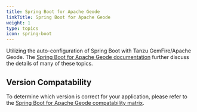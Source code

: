```yaml
---
title: Spring Boot for Apache Geode
linkTitle: Spring Boot for Apache Geode
weight: 1
type: topics
icon: spring-boot
---
```

Utilizing the auto-configuration of Spring Boot with Tanzu GemFire/Apache Geode.  The [Spring Boot for Apache Geode documentation](https://docs.spring.io/spring-boot-data-geode-build/current/reference/html5/) further discuss the details of many of these topics.

## Version Compatability
To determine which version is correct for your application, please refer to the [Spring Boot for Apache Geode compatability matrix](https://github.com/spring-projects/spring-boot-data-geode/wiki/Spring-Boot-for-Apache-Geode-and-Pivotal-GemFire-Version-Compatibility-Matrix#version-compatibility-matrix). 
